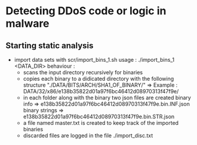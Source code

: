 # Detecting DDoS code or logic in malware

## Starting static analysis

* import data sets with scr/import_bins_1.sh
  usage : ./import_bins_1 <DATA_DIR>
  behaviour :
  - scans the input directory recursively for binaries 
  - copies each binary to a didicated directory with the following structure "./DATA/BITS/ARCH/SHA1_OF_BINARY/"  => Example : DATA/32/x86/e138b35822d01a97f6bc46412d08970313f47f9e/
  - in each folder along with the binary two json files are created
    binary info     => e138b35822d01a97f6bc46412d08970313f47f9e.bin.INF.json  
    binary strings  => e138b35822d01a97f6bc46412d08970313f47f9e.bin.STR.json
  - a file named master.txt is created to keep track of the imported binaries
  - discarded files are logged in the file ./import_disc.txt
